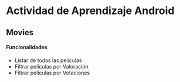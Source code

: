 # Actividad de Aprendizaje Android 
## Movies
#### Funcionalidades
- Listar de todas las películas
- Filtrar películas por Valoración
- Filtrar películas por Votaciones
